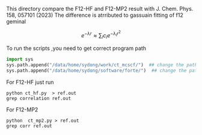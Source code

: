 This directory compare the  F12-HF and F12-MP2  result
 with J. Chem. Phys. 158, 057101 (2023)
The difference is atrributed to gassuain fitting  of f12 geminal 
```math
e^{-\lambda r}\approx \sum_i c_i e^{-\lambda_i r^2}
```

To run the scripts ,you need to get correct program path
```python
import sys
sys.path.append("/data/home/sydong/work/ct_mcscf/")  ## change the path to your ct_mcscf path
sys.path.append("/data/home/sydong/software/forte/")  ## change the path to your ct_forte path
```
For F12-HF
 just run 
```
python ct_hf.py  > ref.out 
grep correlation ref.out
```
For F12-MP2
```
python  ct_mp2.py > ref.out
grep corr ref.out
```
